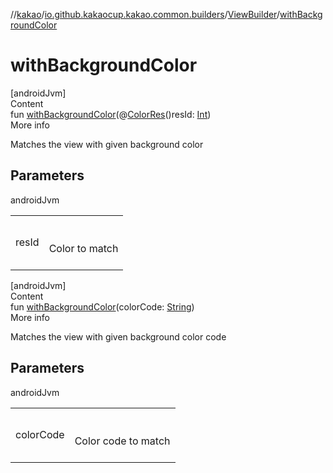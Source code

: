//[kakao](../../../index.md)/[io.github.kakaocup.kakao.common.builders](../index.md)/[ViewBuilder](index.md)/[withBackgroundColor](with-background-color.md)



# withBackgroundColor  
[androidJvm]  
Content  
fun [withBackgroundColor](with-background-color.md)(@[ColorRes](https://developer.android.com/reference/kotlin/androidx/annotation/ColorRes.html)()resId: [Int](https://kotlinlang.org/api/latest/jvm/stdlib/kotlin/-int/index.html))  
More info  


Matches the view with given background color



## Parameters  
  
androidJvm  
  
| | |
|---|---|
| <a name="io.github.kakaocup.kakao.common.builders/ViewBuilder/withBackgroundColor/#kotlin.Int/PointingToDeclaration/"></a>resId| <a name="io.github.kakaocup.kakao.common.builders/ViewBuilder/withBackgroundColor/#kotlin.Int/PointingToDeclaration/"></a><br><br>Color to match<br><br>|
  
  


[androidJvm]  
Content  
fun [withBackgroundColor](with-background-color.md)(colorCode: [String](https://kotlinlang.org/api/latest/jvm/stdlib/kotlin/-string/index.html))  
More info  


Matches the view with given background color code



## Parameters  
  
androidJvm  
  
| | |
|---|---|
| <a name="io.github.kakaocup.kakao.common.builders/ViewBuilder/withBackgroundColor/#kotlin.String/PointingToDeclaration/"></a>colorCode| <a name="io.github.kakaocup.kakao.common.builders/ViewBuilder/withBackgroundColor/#kotlin.String/PointingToDeclaration/"></a><br><br>Color code to match<br><br>|
  
  



